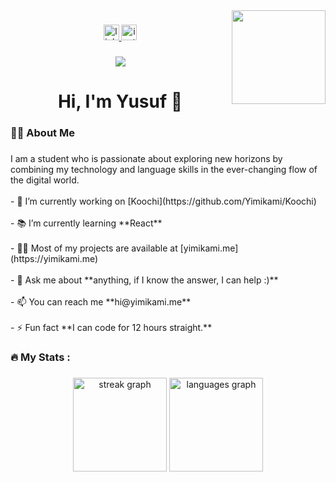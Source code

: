 <img align="right" height="150" src="https://portfolio.yimikami.me/me.png"  />

###

<div align="center">
  <a href="https://www.linkedin.com/in/yusufkaahya/" target="_blank">
    <img src="https://img.shields.io/static/v1?message=LinkedIn&logo=linkedin&label=&color=0077B5&logoColor=white&labelColor=&style=for-the-badge" height="25" alt="linkedin logo"  />
  </a>
  <a href="https://www.instagram.com/yusufkaahya/" target="_blank">
    <img src="https://img.shields.io/static/v1?message=Instagram&logo=instagram&label=&color=E4405F&logoColor=white&labelColor=&style=for-the-badge" height="25" alt="instagram logo"  />
  </a>
</div>

###

<div align="center">
  <img src="https://visitor-badge.laobi.icu/badge?page_id=yimikami.yimikami&"  />
</div>

###

<h1 align="center">Hi, I'm Yusuf 👋</h1>

###

<h3 align="left">👩‍💻  About Me</h3>

###

<p align="left">I am a student who is passionate about exploring new horizons by combining my technology and language skills in the ever-changing flow of the digital world.<br><br>- 🔭 I’m currently working on [Koochi](https://github.com/Yimikami/Koochi) <br><br>- 📚 I’m currently learning **React**<br><br>- 👨‍💻 Most of my projects are available at [yimikami.me](https://yimikami.me) <br><br>- 💬 Ask me about **anything, if I know the answer, I can help :)**<br><br>- 📫 You can reach me **hi@yimikami.me**<br><br>- ⚡ Fun fact **I can code for 12 hours straight.**</p>

###

<h3 align="left">🔥   My Stats :</h3>

###

<div align="center">
  <img src="https://streak-stats.demolab.com?user=yimikami&locale=en&mode=daily&theme=dark&hide_border=false&border_radius=5&order=3" height="150" alt="streak graph"  />
  <img src="https://github-readme-stats.vercel.app/api/top-langs?username=yimikami&locale=en&hide_title=false&layout=compact&card_width=320&langs_count=5&theme=dracula&hide_border=false&order=2" height="150" alt="languages graph"  />
</div>

###
